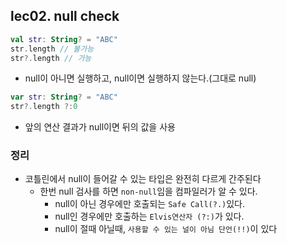 ## lec02. null check

```kotlin
val str: String? = "ABC" 
str.length // 불가능 
str?.length // 가능
```
- null이 아니면 실행하고, null이면 실행하지 않는다.(그대로 null)

```kotlin
var str: String? = "ABC"
str?.length ?:0
```
- 앞의 연산 결과가 null이면 뒤의 값을 사용

### 정리
- 코틀린에서 null이 들어갈 수 있는 타입은 완전히 다르게 간주된다
    - 한번 null 검사를 하면 `non-null`임을 컴파일러가 알 수 있다.
      - null이 아닌 경우에만 호출되는 `Safe Call(?.)`있다.
      - null인 경우에만 호출하는 `Elvis연산자 (?:)`가 있다.
      - null이 절때 아닐때, `사용할 수 있는 널이 아님 단언(!!)`이 있다